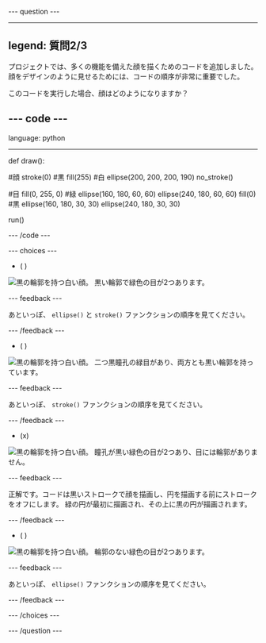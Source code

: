 --- question ---

---
legend: 質問2/3
---

プロジェクトでは、多くの機能を備えた顔を描くためのコードを追加しました。 顔をデザインのように見せるためには、コードの順序が非常に重要でした。

このコードを実行した場合、顔はどのようになりますか？

--- code ---
---
language: python

---

def draw():

  #顔
  stroke(0) #黒
  fill(255) #白
  ellipse(200, 200, 200, 190)
  no_stroke()
  
  #目
  fill(0, 255, 0) #緑
  ellipse(160, 180, 60, 60)
  ellipse(240, 180, 60, 60)
  fill(0) #黒
  ellipse(160, 180, 30, 30)
  ellipse(240, 180, 30, 30)
  
run()

--- /code ---

--- choices ---

- ( )

![黒の輪郭を持つ白い顔。 黒い輪郭で緑色の目が2つあります。](images/face1.png)

 --- feedback ---

 あといっぽ、 `ellipse()` と `stroke()` ファンクションの順序を見てください。

 --- /feedback ---

- ( )

![黒の輪郭を持つ白い顔。 二つ黒瞳孔の緑目があり、両方とも黒い輪郭を持っています。](images/face2.png)

 --- feedback ---

 あといっぽ、 `stroke()` ファンクションの順序を見てください。

 --- /feedback ---

- (x)

![黒の輪郭を持つ白い顔。 瞳孔が黒い緑色の目が2つあり、目には輪郭がありません。](images/face3.png)

 --- feedback ---

 正解です。コードは黒いストロークで顔を描画し、円を描画する前にストロークをオフにします。 緑の円が最初に描画され、その上に黒の円が描画されます。

 --- /feedback ---

- ( )

![黒の輪郭を持つ白い顔。 輪郭のない緑色の目が2つあります。](images/face4.png)

 --- feedback ---

 あといっぽ、 `ellipse()` ファンクションの順序を見てください。

 --- /feedback ---

--- /choices ---

--- /question ---
